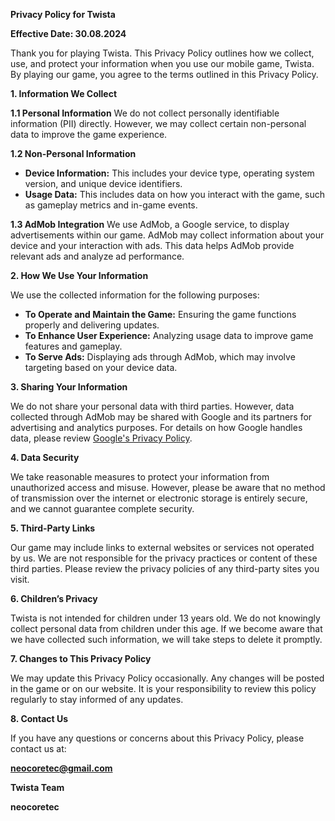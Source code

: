 **Privacy Policy for Twista**

**Effective Date: 30.08.2024**

Thank you for playing Twista. This Privacy Policy outlines how we collect, use, and protect your information when you use our mobile game, Twista. By playing our game, you agree to the terms outlined in this Privacy Policy.

**1. Information We Collect**

**1.1 Personal Information**
We do not collect personally identifiable information (PII) directly. However, we may collect certain non-personal data to improve the game experience.

**1.2 Non-Personal Information**
- **Device Information:** This includes your device type, operating system version, and unique device identifiers.
- **Usage Data:** This includes data on how you interact with the game, such as gameplay metrics and in-game events.

**1.3 AdMob Integration**
We use AdMob, a Google service, to display advertisements within our game. AdMob may collect information about your device and your interaction with ads. This data helps AdMob provide relevant ads and analyze ad performance.

**2. How We Use Your Information**

We use the collected information for the following purposes:
- **To Operate and Maintain the Game:** Ensuring the game functions properly and delivering updates.
- **To Enhance User Experience:** Analyzing usage data to improve game features and gameplay.
- **To Serve Ads:** Displaying ads through AdMob, which may involve targeting based on your device data.

**3. Sharing Your Information**

We do not share your personal data with third parties. However, data collected through AdMob may be shared with Google and its partners for advertising and analytics purposes. For details on how Google handles data, please review [Google's Privacy Policy](https://policies.google.com/privacy).

**4. Data Security**

We take reasonable measures to protect your information from unauthorized access and misuse. However, please be aware that no method of transmission over the internet or electronic storage is entirely secure, and we cannot guarantee complete security.

**5. Third-Party Links**

Our game may include links to external websites or services not operated by us. We are not responsible for the privacy practices or content of these third parties. Please review the privacy policies of any third-party sites you visit.

**6. Children’s Privacy**

Twista is not intended for children under 13 years old. We do not knowingly collect personal data from children under this age. If we become aware that we have collected such information, we will take steps to delete it promptly.

**7. Changes to This Privacy Policy**

We may update this Privacy Policy occasionally. Any changes will be posted in the game or on our website. It is your responsibility to review this policy regularly to stay informed of any updates.

**8. Contact Us**

If you have any questions or concerns about this Privacy Policy, please contact us at:

**neocoretec@gmail.com**

**Twista Team**

**neocoretec**
